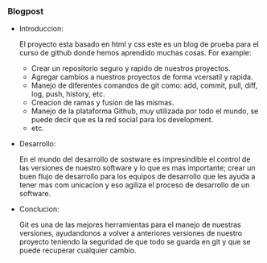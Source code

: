 ### Blogpost
+ Introduccion:

    El proyecto esta basado en html y css este es un blog de prueba 
    para el curso de github donde hemos aprendido muchas cosas. 
    For example:
    * Crear un repositorio seguro y rapido de nuestros proyectos.
    * Agregar cambios a nuestros proyectos de forma vcersatil y rapida.
    * Manejo de diferentes comandos de git como: add, commit, pull, diff, log, push, history, etc.
    * Creacion de ramas y fusion de las mismas.
    * Manejo de la plataforma Github, muy utilizada por todo el mundo, se puede decir que es la red social para los development.
    * etc.

+ Desarrollo:

    En el mundo del desarrollo de sostware es impresindible el control de las versiones de nuestro software y lo que es mas importante; crear un buen flujo de desarrollo para los equipos de desarrollo que les ayuda a tener mas com unicacion y eso agiliza el proceso de desarrollo de un software.


+ Conclucion:

    Git es una de las mejores herramientas para el manejo de nuestras versiones, ayudandonos a volver a anteriores versiones de nuestro proyecto teniendo la seguridad de que todo se guarda en git y que se puede recuperar cualquier cambio.